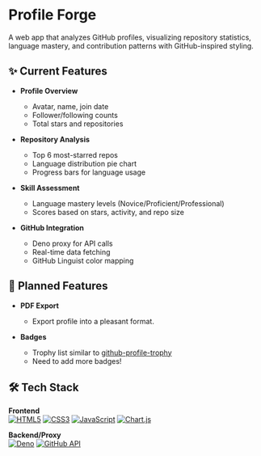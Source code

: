 # Profile Forge
A web app that analyzes GitHub profiles, visualizing repository statistics, language mastery, and contribution patterns with GitHub-inspired styling.

## ✨ Current Features

- **Profile Overview**
  - Avatar, name, join date
  - Follower/following counts
  - Total stars and repositories

- **Repository Analysis**
  - Top 6 most-starred repos
  - Language distribution pie chart
  - Progress bars for language usage

- **Skill Assessment**
  - Language mastery levels (Novice/Proficient/Professional)
  - Scores based on stars, activity, and repo size

- **GitHub Integration**
  - Deno proxy for API calls
  - Real-time data fetching
  - GitHub Linguist color mapping

## 🔮 Planned Features

- **PDF Export**
  - Export profile into a pleasant format.
 
- **Badges**
  - Trophy list similar to [github-profile-trophy](https://github-profile-trophy.vercel.app/)
  - Need to add more badges!

## 🛠️ Tech Stack

**Frontend**  
[![HTML5](https://img.shields.io/badge/HTML5-E34F26?style=flat&logo=html5&logoColor=white)](https://developer.mozilla.org/en-US/docs/Web/HTML)
[![CSS3](https://img.shields.io/badge/CSS3-1572B6?style=flat&logo=css3&logoColor=white)](https://developer.mozilla.org/en-US/docs/Web/CSS)
[![JavaScript](https://img.shields.io/badge/JavaScript-F7DF1E?style=flat&logo=javascript&logoColor=black)](https://developer.mozilla.org/en-US/docs/Web/JavaScript)
[![Chart.js](https://img.shields.io/badge/Chart.js-FF6384?style=flat&logo=chart.js&logoColor=white)](https://www.chartjs.org/)

**Backend/Proxy**  
[![Deno](https://img.shields.io/badge/Deno-000000?style=flat&logo=deno&logoColor=white)](https://deno.land/)
[![GitHub API](https://img.shields.io/badge/GitHub_API-181717?style=flat&logo=github&logoColor=white)](https://docs.github.com/en/rest)
